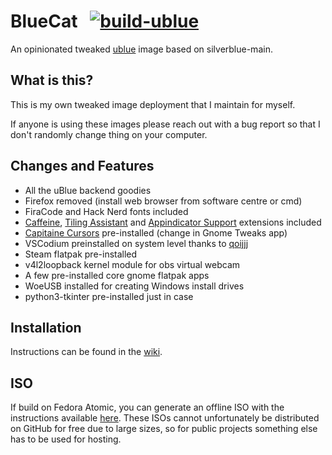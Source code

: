 # BlueCat &nbsp; [![build-ublue](https://github.com/PolyCatDev/bluecat/actions/workflows/build.yml/badge.svg)](https://github.com/PolyCatDev/bluecat/actions)

An opinionated tweaked [ublue](https://universal-blue.org/) image based on silverblue-main.

## What is this?

This is my own tweaked image deployment that I maintain for myself.

If anyone is using these images please reach out with a bug report so that I don't randomly change thing on your computer.

## Changes and Features

- All the uBlue backend goodies
- Firefox removed (install web browser from software centre or cmd)
- FiraCode and Hack Nerd fonts included
- [Caffeine](https://extensions.gnome.org/extension/517/caffeine/), [Tiling Assistant](https://extensions.gnome.org/extension/3733/tiling-assistant/) and [Appindicator Support](https://extensions.gnome.org/extension/615/appindicator-support/) extensions included
- [Capitaine Cursors](https://www.gnome-look.org/p/1148692) pre-installed (change in Gnome Tweaks app)
- VSCodium preinstalled on system level thanks to [qoijjj](https://copr.fedorainfracloud.org/coprs/qoijjj/vscodium/)
- Steam flatpak pre-installed
- v4l2loopback kernel module for obs virtual webcam
- A few pre-installed core gnome flatpak apps
- WoeUSB installed for creating Windows install drives
- python3-tkinter pre-installed just in case

## Installation

Instructions can be found in the [wiki](https://github.com/PolyCatDev/bluecat/wiki/BlueCat-Installation-Instructions).

## ISO

If build on Fedora Atomic, you can generate an offline ISO with the instructions available [here](https://blue-build.org/learn/universal-blue/#fresh-install-from-an-iso). These ISOs cannot unfortunately be distributed on GitHub for free due to large sizes, so for public projects something else has to be used for hosting.
